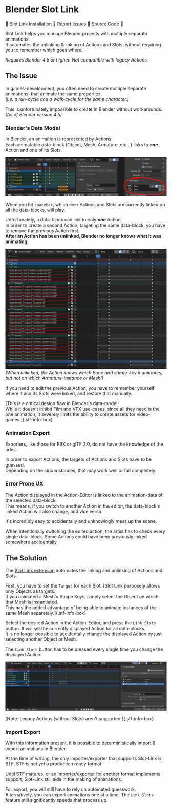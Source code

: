 # Blender Slot Link

🌰 [Slot Link Installation](https://extensions.blender.org/add-ons/slot-link/) 🌰 [Report Issues](https://codeberg.org/emperorofmars/blender_slot_link/issues) 🌰 [Source Code](https://codeberg.org/emperorofmars/blender_slot_link) 🌰

Slot Link helps you manage Blender projects with multiple separate animations.\
It automates the unlinking & linking of Actions and Slots, without requiring you to remember which goes where.

*Requires Blender 4.5 or higher. Not compatible with legacy Actions.*

## The Issue
In games-development, you often need to create multiple separate animations, that animate the same properties.\
*(I.e. a run-cycle and a walk-cycle for the same character.)*

This is unfortunately impossible to create in Blender without workarounds.\
*(As of Blender version 4.5)*

### Blender's Data Model
In Blender, an animation is represented by Actions.\
Each animatable data-block (Object, Mesh, Armature, etc...) links to ***one*** Action and one of its Slots.

![](img/animation_data.png)

When you hit `spacebar`, which ever Actions and Slots are currently linked on all the data-blocks, will play.

Unfortunately, a data-block can link to only ***one*** Action.\
In order to create a second Action, targeting the same data-block, you have to remove the previous Action first.\
**After an Action has been unlinked, Blender no longer knows what it was animating.**

![](img/action_unlinked.png)
*(When unlinked, the Action knows which Bone and shape-key it animates, but not on which Armature-instance or Mesh!)*

If you need to edit the previous Action, you have to remember yourself where it and its Slots were linked, and restore that manually.

[This is a critical design flaw in Blender's data-model!\
While it doesn't inhibit Film and VFX use-cases, since all they need is the one animation, it severely limits the ability to create assets for video-games.]{.stf-info-box}

### Animation Export
Exporters, like those for FBX or glTF 2.0, do not have the knowledge of the artist.

In order to export Actions, the targets of Actions and Slots have to be guessed.\
Depending on the circumstances, that may work well or fail completely.

### Error Prone UX
The Action displayed in the Action-Editor is linked to the animation-data of the selected data-block.\
This means, if you switch to another Action in the editor, the data-block's linked Action will also change, and vice versa.

It's incredibly easy to accidentally and unknowingly mess up the scene.

When intentionally switching the edited action, the artist has to check every single data-block. Some Actions could have been previously linked somewhere accidentally.

## The Solution
The [Slot Link extension](https://extensions.blender.org/add-ons/slot-link/) automates the linking and unlinking of Actions and Slots.

First, you have to set the `Target` for each Slot.
[Slot Link purposely allows only Objects as targets.\
If you animated a Mesh's Shape Keys, simply select the Object on which that Mesh is instantiated.\
This has the added advantage of being able to animate instances of the same Mesh separately.]{.stf-info-box}

Select the desired Action in the Action-Editor, and press the `Link Slots` button. It will set the currently displayed Action for all data-blocks.\
It is no longer possible to accidentally change the displayed Action by just selecting another Object or Mesh.

The `Link Slots` button has to be pressed every single time you change the displayed Action.

![](img/slot_link_editor.png)

[Note: Legacy Actions (without Slots) aren't supported.]{.stf-info-box}

### Import Export
With this information present, it is possible to deterministically import & export animations in Blender.

At the time of writing, the only importer/exporter that supports Slot-Link is STF. STF is not yet a production ready format.

Until STF matures, or an importer/exporter for another format implements support, Slot-Link still aids in the making of animations.

For export, you will still have to rely on automated guesswork.\
Alternatively, you can export animations one at a time. The `Link Slots` feature still significantly speeds that process up.

